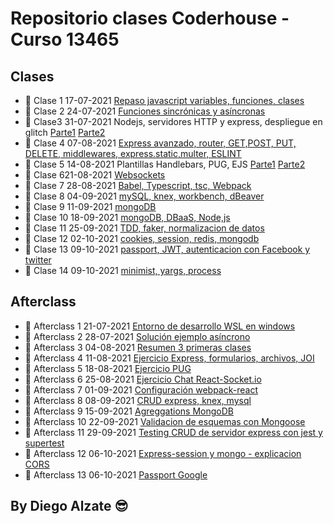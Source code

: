 # Repositorio clases Coderhouse - Curso 13465

## Clases

- :muscle: Clase 1 17-07-2021 [Repaso javascript variables, funciones, clases](https://coderhouse.zoom.us/rec/share/dY6MTRzvlGUZ_k_rZmLbAyqZTIGdd9XMb_WDRGzPo25AIZ7-TVinNwv5NhbhAyhY.Vee5TQWOMbUeHylO?startTime=1626526869000)
- :muscle: Clase 2 24-07-2021 [Funciones sincrónicas y asíncronas](https://coderhouse.zoom.us/rec/share/l7-KaWT4rB3jbRCPL2stsKNWEaYR1OeA-hvUq5d8zd65evhMSHKZTUrPImsJNW67.L-BZApM115J2AEvC?startTime=1627131632000)
- :muscle: Clase3 31-07-2021 Nodejs, servidores HTTP y express, despliegue en glitch [Parte1](https://coderhouse.zoom.us/rec/share/U5KDkVNB6k4FoybtabN7-RnLWLjzqdJCEKbpJUZCQ3O2MQjjqbzznqKLeQYMSZL_.Vlo2YG_VD7qAdLeC?startTime=1627736416000) [Parte2](https://coderhouse.zoom.us/rec/share/U5KDkVNB6k4FoybtabN7-RnLWLjzqdJCEKbpJUZCQ3O2MQjjqbzznqKLeQYMSZL_.Vlo2YG_VD7qAdLeC?startTime=1627741232000)
- :muscle: Clase 4 07-08-2021 [Express avanzado, router, GET,POST, PUT, DELETE, middlewares, express.static,multer, ESLINT](https://coderhouse.zoom.us/rec/share/Czbz2InLmxjcbVMXV8heeKNvOJj9TcI-_T9GsWhSyRqFnaC8CIiBJHSIn7uhJuKd.V9oLnejYvqlIx6qC?startTime=1628341244000)
- :muscle: Clase 5 14-08-2021 Plantillas Handlebars, PUG, EJS [Parte1](https://coderhouse.zoom.us/rec/share/we_QjyuwabKb657qfeL_kyqf2ObksZMkR4WJkmMpWYk7ivM-sqCYvjN-WSgEByZg.9owr1FcnzTfk2UKr?startTime=1628946056000) [Parte2](https://coderhouse.zoom.us/rec/share/we_QjyuwabKb657qfeL_kyqf2ObksZMkR4WJkmMpWYk7ivM-sqCYvjN-WSgEByZg.9owr1FcnzTfk2UKr?startTime=1628956471000) 
- :muscle: Clase 621-08-2021 [Websockets](https://coderhouse.zoom.us/rec/share/pCyPp_eXB0WE_R9N_zuWWUjuk7g5_ZhPvlwpgDGA3vkyhDE4FpPrT653CTcywTQC.CowPyoo2cfvIgt40?startTime=1629550887000) 
- :muscle: Clase 7 28-08-2021 [Babel, Typescript, tsc, Webpack](https://coderhouse.zoom.us/rec/share/tfbUpqsd6ptMluVW2l2pTuBdAB3ec_H38LFpSvKiALeG3aQIZ2dK1cFPmzr-yVc.WoDNzide4vFaWki7?startTime=1630155700000)
- :muscle: Clase 8 04-09-2021 [mySQL, knex, workbench, dBeaver](https://coderhouse.zoom.us/rec/share/1TJPyeCn_V65q7J0VwDVdfuD5sx3Z71txMcCMfZsyrAv0ITWKlZfqGLoBcRN8mTm.QCIIUpjqW5qxGDTi?startTime=1630760474000)
- :muscle: Clase 9 11-09-2021 [mongoDB](https://coderhouse.zoom.us/rec/share/DCsGBPzO_Jsdw8_bzztRWOUmMPyxAO2f4C_X4g9LfblUx3ldODPKbNjNbdIYhr9p.YNCueR_aop9_SaMZ?startTime=1631365351000)
- :muscle: Clase 10 18-09-2021 [mongoDB, DBaaS, Node,js](https://coderhouse.zoom.us/rec/share/8di5V0V2VSerwhFh5JcT0m81EX9N9Bw8Jw1pFWjR4YyBXwQ1C3Rm7FeiS6zARE7N.yKPWrasHzimNuMuT?startTime=1631970086000)
- :muscle: Clase 11 25-09-2021 [TDD, faker, normalizacion de datos](https://coderhouse.zoom.us/rec/share/GLHSp9BvcIic9iJqPO_qVRZCeVHkTsOQxYjsZ31c_-dSwcT4rHIZCKWi2NlLVCJ1.ewTC8-8q-iUqGmC9?startTime=1632574877000)
- :muscle: Clase 12 02-10-2021 [cookies, session, redis, mongodb](https://coderhouse.zoom.us/rec/share/mBljLJZNdjL1i-66-dHssGxc8xG9gLw5KvQz_ehi4p0sM3JNE7OA2qpWxbsysdoq.GADn3qL9kGUsNWU-?startTime=1633179751000)
- :muscle: Clase 13 09-10-2021 [passport, JWT, autenticacion con Facebook y twitter](https://drive.google.com/file/d/1GySFclER617YhP2nd3AKZ1fqczRBg6z8/view?usp=sharing)
- :muscle: Clase 14 09-10-2021 [minimist, yargs, process](https://coderhouse.zoom.us/rec/share/_mbI9O6l2AArItcgSC6FlkrDb2oRe-YSg1eciSSQw347VpOpixIqm0pi2JC1Gw5q.zMBsn1q4s4J1Wa4Y?startTime=1634389304000)

## Afterclass

- :thinking:  Afterclass 1 21-07-2021 [Entorno de desarrollo WSL en windows](https://coderhouse.zoom.us/rec/share/aQsAfWFw1HT7ahp4zN0LOUAcBLPNZuC2otIlWJ25nrQ9gMRfXogjKMpKu2fDAFFr.9l6yjJymYhCl-6f-?startTime=1626908417000)
- :thinking:  Afterclass 2 28-07-2021 [Solución ejemplo asíncrono](https://coderhouse.zoom.us/rec/share/kHm2_kYQSgP9VKVYB_FhFxunNyIN88Uj9MeuXVnmh81FKb-HS5ksb7YsV4-BCwsU.uqDd_u8V8CDo0GW1?startTime=1627513212000)
- :thinking:  Afterclass 3 04-08-2021 [Resumen 3 primeras clases](https://coderhouse.zoom.us/rec/share/73qo4rRCiA7G1CKDH0PrQUfD977Tm2rhnbhjMaKo0dclaNkR8ycQSexRTA2B-6qK.qngMyzYaVdWpJANh?startTime=1628118055000)
- :thinking:  Afterclass 4 11-08-2021 [Ejercicio Express, formularios, archivos, JOI](https://coderhouse.zoom.us/rec/share/ICtuvO-SpEQkHzQ7n4fkegM81CbFQGJiyhkMtCboKRIcpBrY4S3UPzO-9TnUaV27.grGTEcStZcVdAUNj?startTime=1628722835000)
- :thinking:  Afterclass 5 18-08-2021 [Ejercicio PUG](https://coderhouse.zoom.us/rec/share/UO6Tgvh-pxdbTnDvnmW2rS1IZV8k0meODXqTDBl9Gp3SPF1ffv5mib2lKTK-4q2H.SZ96nB_MTh_tw4Qu?startTime=1629327663000)
- :thinking:  Afterclass 6 25-08-2021 [Ejercicio Chat React-Socket.io](https://coderhouse.zoom.us/rec/share/dK7FmkKEU9ysrCaugaiE7hXTfXMWeNufhpxBfW_F04xdlQr0dkHiGm5JS5vipha6.mIj6443FVFRMJ4fu?startTime=1629932418000)
- :thinking:  Afterclass 7 01-09-2021 [Configuración webpack-react](https://coderhouse.zoom.us/rec/share/kr_duqPtAqGhXffeiU-rhV-VGaLfroW1CUbDD9tcG8XV6Lu8lCV8_0vcDeQudkal.mmkbZrVWJNtAwG9Z?startTime=1630537341000)
- :thinking:  Afterclass 8 08-09-2021 [CRUD express, knex, mysql](https://coderhouse.zoom.us/rec/share/NmONVCRAoM4256kqHA23p5E08Orx6LRR6oBQAUZpe-HBPE2iMa8Tsk4i-7mpjCzw.zl87QdlkuIeLynsK?startTime=1631142115000)
- :thinking:  Afterclass 9 15-09-2021 [Agreggations MongoDB](https://coderhouse.zoom.us/rec/share/rPwRi-mMQbeQOi-bkOWDTSgUT2b3JR3IdpxPkeYob__n1YkfkcWGOqN6D79zjPPq.oP4fyP8PDhLllPJv?startTime=1631746922000)
- :thinking:  Afterclass 10 22-09-2021 [Validacion de esquemas con Mongoose](https://coderhouse.zoom.us/rec/share/OxrN8D3SNVocAkg_knJTSpZxAKz4Mx6U0ZKQZZgZBkuDJeWCrE5qiol3hQKMVwJN.2zANzsgiYUWVRXrD?startTime=1632351658000)
- :thinking:  Afterclass 11 29-09-2021 [Testing CRUD de servidor express con jest y supertest ](https://coderhouse.zoom.us/rec/share/DdTnPe93tigZ1ZbgUcxJMkfmzh3fYg-ARAIpEZOrRoRjsZ6rnY2h1zoksukW_o8e.v1vg0oMRU8kNvKaP?startTime=1632956478000)
- :thinking:  Afterclass 12 06-10-2021 [Express-session y mongo - explicacion CORS](https://coderhouse.zoom.us/rec/share/dgQqdB9Z4l8POCvrrYwrtjjh0uzjdwlivc6PziTszmJVczx0SxmMkXRNCa4_8ido.AYLtmTxBNkIwAoBS?startTime=1633561319000)
- :thinking:  Afterclass 13 06-10-2021 [Passport Google](https://coderhouse.zoom.us/rec/share/0DANe3MGiVCyQkCQaq4Z_nBo1wUNrKLOJsuhzLXporOastjSEU2-0bfxNT0pqXiF._pVkGfqJVPv-uoZA?startTime=1634165847000)

## By Diego Alzate :sunglasses: 

